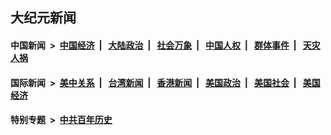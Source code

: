 ## 大纪元新闻

#### 中国新闻 &nbsp;>&nbsp; [中国经济](indexes/ncid283/README.md?05031245) &nbsp;| &nbsp; [大陆政治](indexes/ncid277/README.md?05031245) &nbsp;| &nbsp; [社会万象](indexes/ncid282/README.md?05031245) &nbsp;| &nbsp; [中国人权](indexes/ncid278/README.md?05031245) &nbsp;| &nbsp; [群体事件](indexes/ncid279/README.md?05031245) &nbsp;| &nbsp; [天灾人祸](indexes/ncid280/README.md?05031245)

#### 国际新闻 &nbsp;>&nbsp; [美中关系](indexes/nf1412576/README.md?05031245) &nbsp;| &nbsp; [台湾新闻](indexes/ncid1349361/README.md?05031245) &nbsp;| &nbsp; [香港新闻](indexes/ncid1349362/README.md?05031245) &nbsp;| &nbsp; [美国政治](indexes/ncid1078159/README.md?05031245) &nbsp;| &nbsp; [美国社会](indexes/ncid1078160/README.md?05031245) &nbsp;| &nbsp; [美国经济](indexes/ncid1078158/README.md?05031245)

#### 特别专题 &nbsp;>&nbsp; [中共百年历史](https://github.com/epoch-news/epoch-special/blob/master/README.md?05031245)  
